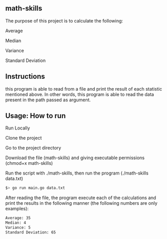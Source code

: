 ## math-skills
The purpose of this project is to calculate the following:

Average

Median

Variance

Standard Deviation

## Instructions

this program is able to read from a file and print the result of each statistic mentioned above. In other words, this program is able to read the data present in the path passed as argument.

## Usage: How to run

Run Locally

Clone the project


Go to the project directory

Download the file (math-skills) and giving executable permissions (chmod+x math-skills)

Run the script with ./math-skills, then run the program (./math-skills data.txt)

```bash
$> go run main.go data.txt
```
After reading the file, the program execute each of the calculations and print the results in the following manner (the following numbers are only examples):

```bash
Average: 35
Median: 4
Variance: 5
Standard Deviation: 65
```
